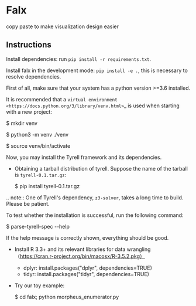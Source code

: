 # Falx

copy paste to make visualization design easier

## Instructions

Install dependencies: run `pip install -r requirements.txt`.

Install falx in the development mode: `pip install -e .`, this is necessary to resolve dependencies.


First of all, make sure that your system has a python version >=3.6 installed.

It is recommended that a `virtual environment <https://docs.python.org/3/library/venv.html>`_ is used when starting with a new project:

   $ mkdir venv
   
   $ python3 -m venv ./venv
   
   $ source venv/bin/activate

Now, you may install the Tyrell framework and its dependencies.


- Obtaining a tarball distribution of tyrell. Suppose the name of the tarball is ``tyrell-0.1.tar.gz``:

   $ pip install tyrell-0.1.tar.gz

.. note:: One of Tyrell's dependency, `z3-solver`, takes a long time to build. Please be patient.

To test whether the installation is successful, run the following command:

   $ parse-tyrell-spec --help

If the help message is correctly shown, everything should be good.

- Install R 3.3+ and its relevant libraries for data wrangling （https://cran.r-project.org/bin/macosx/R-3.5.2.pkg）
    - dplyr: install.packages("dplyr", dependencies=TRUE)
    - tidyr: install.packages("tidyr", dependencies=TRUE)


- Try our toy example:

   $ cd falx; python morpheus_enumerator.py
